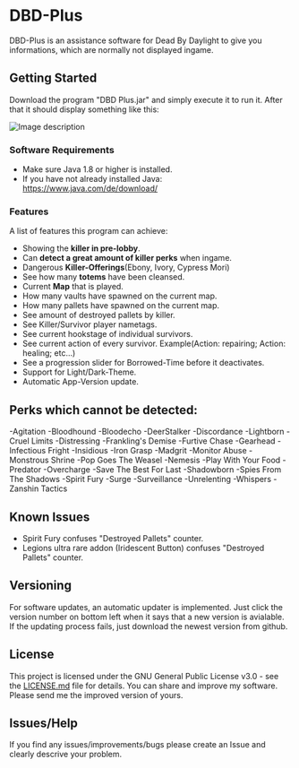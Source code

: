 # DBD-Plus

DBD-Plus is an assistance software for Dead By Daylight to give you informations, which are normally not displayed ingame.

## Getting Started

Download the program "DBD Plus.jar" and simply execute it to run it. After that it should display something like this:

![Image description](https://www.sperlich.at/assets/pictures/dbdplus_preview0.png)

### Software Requirements

- Make sure Java 1.8 or higher is installed.
- If you have not already installed Java: https://www.java.com/de/download/

### Features

A list of features this program can achieve:

- Showing the **killer in pre-lobby**.
- Can **detect a great amount of killer perks** when ingame.
- Dangerous **Killer-Offerings**(Ebony, Ivory, Cypress Mori)
- See how many **totems** have been cleansed.
- Current **Map** that is played.
- How many vaults have spawned on the current map.
- How many pallets have spawned on the current map.
- See amount of destroyed pallets by killer.
- See Killer/Survivor player nametags.
- See current hookstage of individual survivors.
- See current action of every survivor. Example(Action: repairing; Action: healing; etc...)
- See a progression slider for Borrowed-Time before it deactivates.
- Support for Light/Dark-Theme.
- Automatic App-Version update.

## Perks which cannot be detected:

-Agitation 
-Bloodhound
-Bloodecho
-DeerStalker
-Discordance
-Lightborn
-Cruel Limits
-Distressing 
-Frankling's Demise
-Furtive Chase
-Gearhead
-Infectious Fright
-Insidious
-Iron Grasp
-Madgrit
-Monitor Abuse
-Monstrous Shrine
-Pop Goes The Weasel
-Nemesis
-Play With Your Food
-Predator
-Overcharge
-Save The Best For Last
-Shadowborn
-Spies From The Shadows
-Spirit Fury
-Surge
-Surveillance
-Unrelenting
-Whispers
-Zanshin Tactics

## Known Issues

- Spirit Fury confuses "Destroyed Pallets" counter.
- Legions ultra rare addon (Iridescent Button) confuses "Destroyed Pallets" counter.

## Versioning

For software updates, an automatic updater is implemented. Just click the version number on bottom left when it says that a new version is avialable. If the updating process fails, just download the newest version from github.

## License

This project is licensed under the GNU General Public License v3.0 - see the [LICENSE.md](LICENSE.md) file for details.
You can share and improve my software. Please send me the improved version of yours.

## Issues/Help

If you find any issues/improvements/bugs please create an Issue and clearly descrive your problem.

